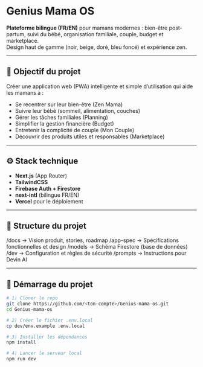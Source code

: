 # Genius Mama OS

**Plateforme bilingue (FR/EN)** pour mamans modernes : bien-être post-partum, suivi du bébé, organisation familiale, couple, budget et marketplace.  
Design haut de gamme (noir, beige, doré, bleu foncé) et expérience zen.

---

## 🎯 Objectif du projet
Créer une application web (PWA) intelligente et simple d’utilisation qui aide les mamans à :
- Se recentrer sur leur bien-être (Zen Mama)
- Suivre leur bébé (sommeil, alimentation, couches)
- Gérer les tâches familiales (Planning)
- Simplifier la gestion financière (Budget)
- Entretenir la complicité de couple (Mon Couple)
- Découvrir des produits utiles et responsables (Marketplace)

---

## ⚙️ Stack technique
- **Next.js** (App Router)  
- **TailwindCSS**  
- **Firebase Auth + Firestore**  
- **next-intl** (bilingue FR/EN)  
- **Vercel** pour le déploiement

---

## 📁 Structure du projet

/docs         → Vision produit, stories, roadmap
/app-spec     → Spécifications fonctionnelles et design
/models       → Schéma Firestore (base de données)
/dev          → Configuration et règles de sécurité
/prompts      → Instructions pour Devin AI

---

## 🚀 Démarrage du projet
```bash
# 1) Cloner le repo
git clone https://github.com/<ton-compte>/Genius-mama-os.git
cd Genius-mama-os

# 2) Créer le fichier .env.local
cp dev/env.example .env.local

# 3) Installer les dépendances
npm install

# 4) Lancer le serveur local
npm run dev


